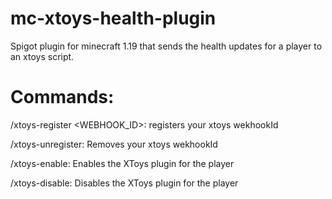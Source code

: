 # mc-xtoys-health-plugin

Spigot plugin for minecraft 1.19 that sends the health updates for a player to an xtoys script.

# Commands:

 /xtoys-register <WEBHOOK_ID>: registers your xtoys wekhookId
 
 
 /xtoys-unregister: Removes your xtoys wekhookId


 /xtoys-enable: Enables the XToys plugin for the player


 /xtoys-disable: Disables the XToys plugin for the player
